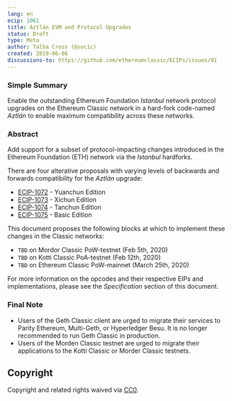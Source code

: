 ```yaml
---
lang: en
ecip: 1061
title: Aztlán EVM and Protocol Upgrades
status: Draft
type: Meta
author: Talha Cross (@soc1c)
created: 2019-06-06
discussions-to: https://github.com/ethereumclassic/ECIPs/issues/81
---
```


### Simple Summary

Enable the outstanding Ethereum Foundation _Istanbul_ network protocol upgrades on the Ethereum
Classic network in a hard-fork code-named _Aztlán_ to enable maximum compatibility across these networks.

### Abstract

Add support for a subset of protocol-impacting changes introduced in the Ethereum Foundation (ETH) network via the
_Istanbul_ hardforks.

There are four alterative proposals with varying levels of backwards and
forwards compatibility for the _Aztlán_ upgrade:

- [ECIP-1072](https://ecips.ethereum.org/ECIPS/ecip-1072) - Yuanchun Edition
- [ECIP-1073](https://ecips.ethereum.org/ECIPS/ecip-1073) - Xichun Edition
- [ECIP-1074](https://ecips.ethereum.org/ECIPS/ecip-1074) - Tanchun Edition
- [ECIP-1075](https://ecips.ethereum.org/ECIPS/ecip-1075) - Basic Edition

This document proposes the following blocks at which to implement these changes in the Classic networks:

- `TBD` on Mordor Classic PoW-testnet (Feb 5th, 2020)
- `TBD` on Kotti Classic PoA-testnet (Feb 12th, 2020)
- `TBD` on Ethereum Classic PoW-mainnet (March 25th, 2020)

For more information on the opcodes and their respective EIPs and implementations, please see the _Specification_
section of this document.

### Final Note

- Users of the Geth Classic client are urged to migrate their services to Parity Ethereum, Multi-Geth, or Hyperledger Besu. It is no longer recommended to run Geth Classic in production.
- Users of the Morden Classic testnet are urged to migrate their applications to the Kotti Classic or Morder Classic testnets.

## Copyright

Copyright and related rights waived via [CC0](https://creativecommons.org/publicdomain/zero/1.0/).
